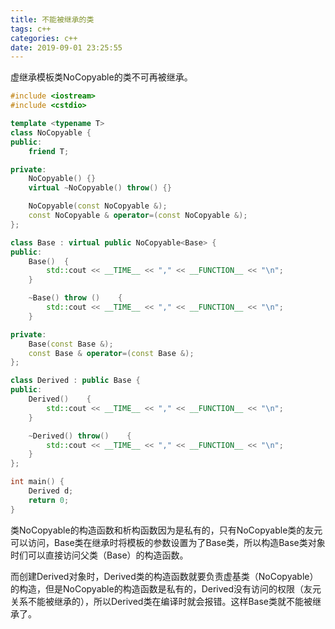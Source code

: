 ```yaml
---
title: 不能被继承的类
tags: c++
categories: c++
date: 2019-09-01 23:25:55
---
```

虚继承模板类NoCopyable的类不可再被继承。
<!--more-->
```C++
#include <iostream>
#include <cstdio>

template <typename T>
class NoCopyable {
public:
    friend T;

private:
    NoCopyable() {}
    virtual ~NoCopyable() throw() {}

    NoCopyable(const NoCopyable &);
    const NoCopyable & operator=(const NoCopyable &);
};

class Base : virtual public NoCopyable<Base> {
public:
    Base()  {
        std::cout << __TIME__ << "," << __FUNCTION__ << "\n";
    }

    ~Base() throw ()    {
        std::cout << __TIME__ << "," << __FUNCTION__ << "\n";
    }

private:
    Base(const Base &);
    const Base & operator=(const Base &);
};

class Derived : public Base {
public:
    Derived()    {
        std::cout << __TIME__ << "," << __FUNCTION__ << "\n";
    }

    ~Derived() throw()    {
        std::cout << __TIME__ << "," << __FUNCTION__ << "\n";
    }
};

int main() {
    Derived d;
    return 0;
}
```

类NoCopyable的构造函数和析构函数因为是私有的，只有NoCopyable类的友元可以访问，Base类在继承时将模板的参数设置为了Base类，所以构造Base类对象时们可以直接访问父类（Base）的构造函数。

而创建Derived对象时，Derived类的构造函数就要负责虚基类（NoCopyable）的构造，但是NoCopyable的构造函数是私有的，Derived没有访问的权限（友元关系不能被继承的），所以Derived类在编译时就会报错。这样Base类就不能被继承了。